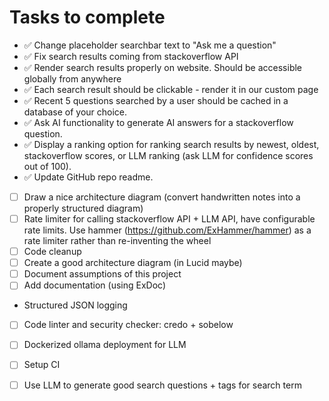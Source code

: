 # Tasks to complete
- ✅ Change placeholder searchbar text to "Ask me a question"
- ✅ Fix search results coming from stackoverflow API
- ✅ Render search results properly on website. Should be accessible globally from anywhere
- ✅ Each search result should be clickable - render it in our custom page
- ✅ Recent 5 questions searched by a user should be cached in a database of your choice.
- ✅ Ask AI functionality to generate AI answers for a stackoverflow question.
- ✅ Display a ranking option for ranking search results by newest, oldest, stackoverflow scores, or LLM ranking (ask LLM for confidence scores out of 100).
- ✅ Update GitHub repo readme.

- [ ] Draw a nice architecture diagram (convert handwritten notes into a properly structured diagram)
- [ ] Rate limiter for calling stackoverflow API + LLM API, have configurable rate limits. Use hammer (https://github.com/ExHammer/hammer) as a rate limiter rather than re-inventing the wheel
- [ ] Code cleanup
- [ ] Create a good architecture diagram (in Lucid maybe)
- [ ] Document assumptions of this project
- [ ] Add documentation (using ExDoc)
- Structured JSON logging
- [ ] Code linter and security checker: credo + sobelow
- [ ] Dockerized ollama deployment for LLM
- [ ] Setup CI
- [ ] Use LLM to generate good search questions + tags for search term

